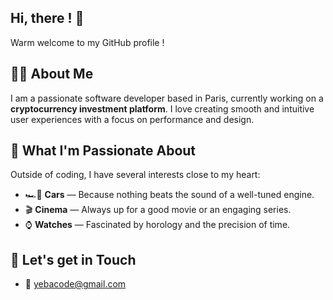 ## Hi, there ! 👋 
Warm welcome to my GitHub profile !

## 🧑‍💻 About Me
I am a passionate software developer based in Paris, currently working on a **cryptocurrency investment platform**. I love creating smooth and intuitive user experiences with a focus on performance and design.

## 🏁 What I'm Passionate About
Outside of coding, I have several interests close to my heart:

- 🏎️💨 **Cars** — Because nothing beats the sound of a well-tuned engine.
- 🎬 **Cinema** — Always up for a good movie or an engaging series.
- ⌚ **Watches** — Fascinated by horology and the precision of time.

## 🕺 Let's get in Touch
- 📧 yebacode@gmail.com


